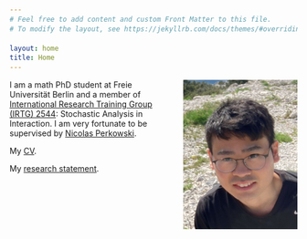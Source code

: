 ```yaml
---
# Feel free to add content and custom Front Matter to this file.
# To modify the layout, see https://jekyllrb.com/docs/themes/#overriding-theme-defaults

layout: home
title: Home
---
```


<img style="float: right; margin-left:50px" src="./pictures/selfie.jpg" width="200"/>

I am a math PhD student at Freie Universität Berlin and a member of [International Research Training Group (IRTG) 2544](https://www3.math.tu-berlin.de/stoch/IRTG/): Stochastic Analysis in Interaction.
I am very fortunate to be supervised by [Nicolas Perkowski](https://www.mi.fu-berlin.de/math/groups/stoch/members/Professors/perkowski.html).

My [CV](/assets/cv/cv_toyomu_matsuda.pdf). 

My [research statement](/assets/cv/research_statement_toyomu_matsuda.pdf).